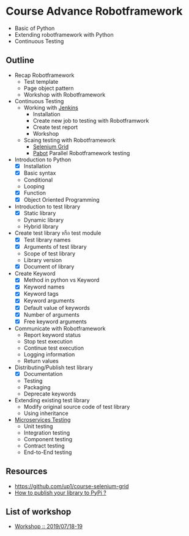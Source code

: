 # Course Advance Robotframework

* Basic of Python
* Extending robotframework with Python
* Continuous Testing

## Outline

* Recap Robotframework
  * Test template
  * Page object pattern
  * Workshop with Robotframework
* Continuous Testing
  * Working with [Jenkins](https://jenkins-ci.org/)
    * Installation
    * Create new job to testing with Robotframwork
    * Create test report
    * Workshop
  * Scaing testing with Robotframework
    * [Selenium Grid](https://www.seleniumhq.org/projects/grid/)
    * [Pabot](https://github.com/mkorpela/pabot) Parallel Robotframework testing
* Introduction to Python
    * [x] Installation
    * [x] Basic syntax
    * Conditional
    * Looping
    * [x] Function
    * [x] Object Oriented Programming
* Introduction to test library
    * [x] Static library
    * Dynamic library
    * Hybrid library
* Create test library หรือ test module
    * [x] Test library names
    * [x] Arguments of test library
    * Scope of test library 
    * Library version
    * [x] Document of library
* Create Keyword
    * [x] Method in python vs Keyword
    * [x] Keyword names
    * [x] Keyword tags
    * [x] Keyword arguments
    * [x] Default value of keywords
    * [x] Number of arguments
    * [x] Free keyword arguments
* Communicate with Robotframework
    * Report keyword status
    * Stop test execution
    * Continue test execution
    * Logging information
    * Return values
* Distributing/Publish test library
    * [x] Documentation
    * Testing
    * Packaging
    * Deprecate keywords
* Extending existing test library
    * Modify original source code of test library
    * Using inheritance
* [Microservices Testing](https://martinfowler.com/articles/microservice-testing/)
    * Unit testing
    * Integration testing
    * Component testing
    * Contract testing
    * End-to-End testing
    
## Resources
* https://github.com/up1/course-selenium-grid
* [How to publish your library to PyPi ?](https://github.com/up1/demo-helloworld-library)

## List of workshop
* [Workshop :: 2019/07/18-19](https://github.com/up1/robot-swpark)


